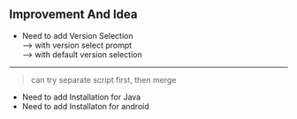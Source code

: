 ## Improvement And Idea

-  Need to add Version Selection  
    --> with version select prompt  
    --> with default version selection  

---
 > can try separate script first, then merge   
- Need to add Installation for Java  
- Need to add Installaton for android   
